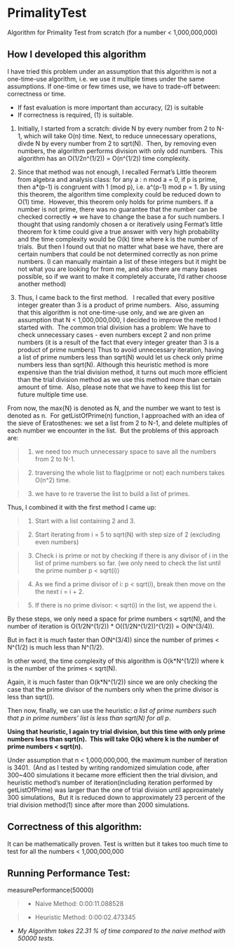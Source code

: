 # PrimalityTest
Algorithm for Primality Test from scratch (for a number < 1,000,000,000)

## How I developed this algorithm

I have tried this problem under an assumption that this algorithm is not a one-time-use algorithm, 
i.e. we use it multiple times under the same assumptions.
If one-time or few times use, we have to trade-off between: correctness or time.

* If fast evaluation is more important than accuracy, (2) is suitable
* If correctness is required, (1) is suitable. 

1. Initially, I started from a scratch: divide N by every number from 2 to N-1, which will take O(n) time.
Next, to reduce unnecessary operations, divde N by every number from 2 to sqrt(N). 
Then, by removing even numbers, the algorithm performs division with only odd numbers. 
This algorithm has an O(1/2n^(1/2)) = O(n^(1/2)) time complexity.

2. Since that method was not enough, I recalled Fermat’s Little theorem from algebra and analysis class:
for any a : n mod a = 0, if p is prime, then a*(p-1) is congruent with 1 (mod p),
i.e. a^(p-1) mod p = 1.
By using this theorem, the algorithm time complexity could be reduced down to O(1) time. 
However, this theorem only holds for prime numbers. If a number is not prime, there was no guarantee that the number can be checked correctly => we have to change the base a for such numbers.
I thought that using randomly chosen a or iteratively using Fermat’s little theorem for k time could give a true answer with very high probability and the time complexity would be O(k) time where k is the number of trials. 
But then I found out that no matter what base we have, there are certain numbers that could be not determined correctly as non prime numbers. (I can manually maintain a list of these integers but it might be not what you are looking for from me, and also there are many bases possible, so if we want to make it completely accurate, I’d rather choose another method)

3. Thus, I came back to the first method.  
I recalled that every positive integer greater than 3 is a product of prime numbers. 
Also, assuming that this algorithm is not one-time-use only, and we are given an assumption that N < 1,000,000,000, I decided to improve the method I started with. 
The common trial division has a problem: We have to check unnecessary cases - even numbers except 2 and non prime numbers (it is a result of the fact that every integer greater than 3 is a product of prime numbers)
Thus to avoid unnecessary iteration, having a list of prime numbers less than sqrt(N) would let us check only prime numbers less than sqrt(N).
Although this heuristic method is more expensive than the trial division method, it turns out much more efficient than the trial division method as we use this method more than certain amount of time. 
Also, please note that we have to keep this list for future multiple time use.

From now, the max{N} is denoted as N, and the number we want to test is denoted as n. 
For getListOfPrime(n) function, I approached with an idea of the sieve of Eratosthenes: we set a list from 2 to N-1, and delete multiples of each number we encounter in the list. 
But the problems of this approach are: 

>1. we need too much unnecessary space to save all the numbers from 2 to N-1.

>2. traversing the whole list to flag(prime or not) each numbers takes O(n^2) time.

>3. we have to re traverse the list to build a list of primes. 

Thus, I combined it with the first method I came up:

> 1. Start with a list containing 2 and 3.

> 2. Start iterating from i = 5 to sqrt(N) with step size of 2 (excluding even numbers)

> 3. Check i is prime or not by checking if there is any divisor of i in the list of prime numbers so far. (we only need to check the list until the prime number p < sqrt(i))

> 4. As we find a prime divisor of i: p < sqrt(i), break then move on the the next i = i + 2.

> 5. If there is no prime divisor: < sqrt(i) in the list, we append the i. 

By these steps, we only need a space for prime numbers < sqrt(N), and the number of iteration is O(1/2N^(1/2)) * O((1/2N^(1/2))^(1/2)) = O(N^(3/4)). 

But in fact it is much faster than O(N^(3/4)) since the number of primes < N^(1/2) is much less than N^(1/2). 

In other word, the time complexity of this algorithm is O(k*N^(1/2)) where k is the number of the primes < sqrt(N).

Again, it is much faster than O(k*N^(1/2)) since we are only checking the case that the prime divisor of the numbers only when the prime divisor is less than sqrt(i).

Then now, finally, we can use the heuristic: *a list of prime numbers such that p in prime numbers’ list is less than sqrt(N) for all p*.

**Using that heuristic, I again try trial division, but this time with only prime numbers less than sqrt(n). 
This will take O(k) where k is the number of prime numbers < sqrt(n).**

Under assumption that n < 1,000,000,000, the maximum number of iteration is 3401. 
(And as I tested by writing randomized simulation code, after 300~400 simulations it became more efficient then the trial division, and heuristic method’s number of iteration(including iteration performed by getListOfPrime) was larger than the one of trial division until approximately 300 simulations, 
But it is reduced down to approximately 23 percent of the trial division method(1) since after more than 2000 simulations.

## Correctness of this algorithm:
It can be mathematically proven.
Test is written but it takes too much time to test for all the numbers < 1,000,000,000

## Running Performance Test:
measurePerformance(50000)

>* Naive Method: 0:00:11.088528

>* Heuristic Method: 0:00:02.473345

* *My Algorithm takes 22.31 % of time compared to the naive method with 50000 tests*.
